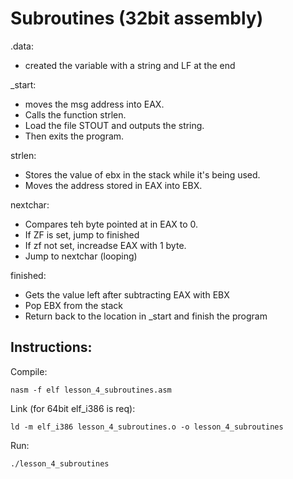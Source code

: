 # Subroutines (32bit assembly)

.data:
- created the variable with a string and LF at the end

_start:
- moves the msg address into EAX.
- Calls the function strlen.
- Load the file STOUT and outputs the string.
- Then exits the program.

strlen:
- Stores the value of ebx in the stack while it's being used.
- Moves the address stored in EAX into EBX.

nextchar:
- Compares teh byte pointed at in EAX to 0.
- If ZF is set, jump to finished
- If zf not set, increadse EAX with 1 byte.
- Jump to nextchar (looping)

finished:
- Gets the value left after subtracting EAX with EBX
- Pop EBX from the stack
- Return back to the location in _start and finish the program


## Instructions:

Compile:
```
nasm -f elf lesson_4_subroutines.asm
```
Link (for 64bit elf_i386 is req):
```
ld -m elf_i386 lesson_4_subroutines.o -o lesson_4_subroutines
```
Run:
```
./lesson_4_subroutines
```